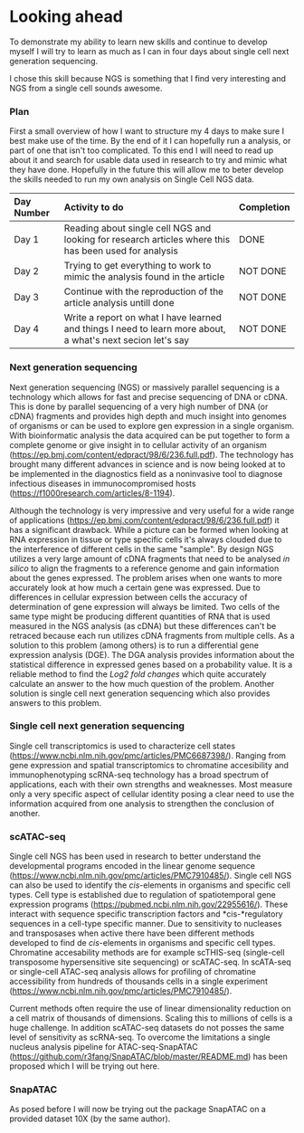 
# Looking ahead





To demonstrate my ability to learn new skills and continue to develop myself I will try to learn as much as I can in four days about single cell next generation sequencing. 

I chose this skill because NGS is something that I find very interesting and NGS from a single cell sounds awesome. 

### Plan

First a small overview of how I want to structure my 4 days to make sure I best make use of the time. By the end of it I can hopefully run a analysis, or part of one that isn't too complicated. To this end I will need to read up about it and search for usable data used in research to try and mimic what they have done. Hopefully in the future this will allow me to beter develop the skills needed to run my own analysis on Single Cell NGS data. 


|Day Number |Activity to do                                                                                              |Completion |
|:----------|:-----------------------------------------------------------------------------------------------------------|:----------|
|Day 1      |Reading about single cell NGS and looking for research articles where this has been used for analysis       |DONE       |
|Day 2      |Trying to get everything to work to mimic the analysis found in the article                                 |NOT DONE   |
|Day 3      |Continue with the reproduction of the article analysis untill done                                          |NOT DONE   |
|Day 4      |Write a report on what I have learned and things I need to learn more about, a what's next secion let's say |NOT DONE   |

### Next generation sequencing

Next generation sequencing (NGS) or massively parallel sequencing is a technology which allows for fast and precise sequencing of DNA or cDNA. This is done by parallel sequencing of a very high number of DNA (or cDNA) fragments and provides high depth and much insight into genomes of organisms or can be used to explore gen expression in a single organism. With bioinformatic analysis the data acquired can be put together to form a complete genome or give insight in to cellular activity of an organism (https://ep.bmj.com/content/edpract/98/6/236.full.pdf). The technology has brought many different advances in science and is now being looked at to be implemented in the diagnostics field as a noninvasive tool to diagnose infectious diseases in immunocompromised hosts (https://f1000research.com/articles/8-1194).

Although the technology is very impressive and very useful for a wide range of applications (https://ep.bmj.com/content/edpract/98/6/236.full.pdf) it has a significant drawback. While a picture can be formed when looking at RNA expression in tissue or type specific cells it's always clouded due to the interference of different cells in the same "sample". By design NGS utilizes a very large amount of cDNA fragments that need to be analysed *in silico*
 to align the fragments to a reference genome and gain information about the genes expressed. The problem arises when one wants to more accurately look at how much a certain gene was expressed. Due to differences in cellular expression between cells the accuracy of determination of gene expression will always be limited. Two cells of the same type might be producing different quantities of RNA that is used measured in the NGS analysis (as cDNA) but these differences can't be retraced because each run utilizes cDNA fragments from multiple cells. As a solution to this problem (among others) is to run a differential gene expression analysis (DGE). The DGA analysis provides information about the statistical difference in expressed genes based on a probability value. It is a reliable method to find the *Log2 fold changes* which quite accurately calculate an answer to the how much question of the problem. Another solution is single cell next generation sequencing which also provides answers to this problem. 
 
### Single cell next generation sequencing

Single cell transcriptomics is used to characterize cell states (https://www.ncbi.nlm.nih.gov/pmc/articles/PMC6687398/). Ranging from gene expression and spatial transcriptomics to chromatine accesibility and immunophenotyping scRNA-seq technology has a broad spectrum of applications, each with their own strengths and weaknesses. Most measure only a very specific aspect of cellular identity posing a clear need to use the information acquired from one analysis to strengthen the conclusion of another. 

### scATAC-seq

Single cell NGS has been used in research to better understand the developmental programs encoded in the linear genome sequence (https://www.ncbi.nlm.nih.gov/pmc/articles/PMC7910485/). Single cell NGS can also be used to identify the *cis*-elements in organisms and specific cell types. Cell type is established due to regulation of spatiotemporal gene expression programs (https://pubmed.ncbi.nlm.nih.gov/22955616/). These interact with sequence specific transcription factors and *cis-*regulatory sequences in a cell-type specific manner. Due to sensitivity to nucleases and transposases when active there have been different methods developed to find de *cis*-elements in organisms and specific cell types. Chromatine accesability methods are for example scTHIS-seq (single-cell transposome hypersensitive site sequencing) or scATAC-seq. In scATA-seq or single-cell ATAC-seq analysis allows for profiling of chromatine accessibility from hundreds of thousands cells in a single experiment (https://www.ncbi.nlm.nih.gov/pmc/articles/PMC7910485/). 
 
Current methods often require the use of linear dimensionality reduction on a cell matrix of thousands of dimensions. Scaling this to millions of cells is a huge challenge. In addition scATAC-seq datasets do not posses the same level of sensitivity as scRNA-seq. To overcome the limitations a single nucleus analysis pipeline for ATAC-seq-SnapATAC (https://github.com/r3fang/SnapATAC/blob/master/README.md) has been proposed which I will be trying out here.

### SnapATAC

As posed before I will now be trying out the package SnapATAC on a provided dataset 10X (by the same author). 
